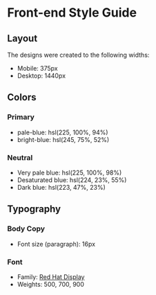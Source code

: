 # Front-end Style Guide

## Layout

The designs were created to the following widths:

- Mobile: 375px
- Desktop: 1440px

## Colors

### Primary

- pale-blue: hsl(225, 100%, 94%)
- bright-blue: hsl(245, 75%, 52%)

### Neutral

- Very pale blue: hsl(225, 100%, 98%)
- Desaturated blue: hsl(224, 23%, 55%)
- Dark blue: hsl(223, 47%, 23%)

## Typography

### Body Copy

- Font size (paragraph): 16px

### Font

- Family: [Red Hat Display](https://fonts.google.com/specimen/Red+Hat+Display)
- Weights: 500, 700, 900

